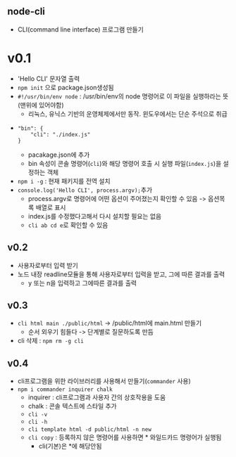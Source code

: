 ## node-cli
- CLI(command line interface) 프로그램 만들기

# v0.1
- 'Hello CLI' 문자열 출력
- `npm init` 으로 package.json생성됨
- `#!/usr/bin/env node` : /usr/bin/env의 node 명령어로 이 파일을 실행하라는 뜻 (맨위에 있어야함)
    - 리눅스, 유닉스 기반의 운영체제에서만 동작. 윈도우에서는 단순 주석으로 취급
-   ``` 
    "bin": {
        "cli": "./index.js"
    }
    ```
    - pacakage.json에 추가
    - bin 속성이 콘솔 명령어(`cli`)와 해당 명령어 호출 시 실행 파일(`index.js`)을 설정하는 객체
- `npm i -g` : 현재 패키지를 전역 설치
- `console.log('Hello CLI', process.argv);`추가
    - process.argv로 명령어에 어떤 옵션이 주어졌는지 확인할 수 있음 -> 옵션목록 배열로 표시
    - index.js를 수정했다고해서 다시 설치할 필요는 없음
    - `cli ab cd e`로 확인할 수 있음

## v0.2
- 사용자로부터 입력 받기
- 노드 내장 readline모듈을 통해 사용자로부터 입력을 받고, 그에 따른 결과를 출력
    - y 또는 n을 입력하고 그에따른 결과를 출력

## v0.3
- `cli html main ./public/html` -> /public/html에 main.html 만들기
    - 순서 외우기 힘들다 -> 단계별로 질문하도록 만듬
- cli 삭제 : `npm rm -g cli`

## v0.4
- cli프로그램을 위한 라이브러리를 사용해서 만들기(`commander` 사용)
- `npm i commander inquirer chalk`
    - inquirer : cli프로그램과 사용자 간의 상호작용을 도움
    - chalk : 콘솔 텍스트에 스타일 추가
    - `cli -v`
    - `cli -h`
    - `cli template html -d public/html -n new`
    - `cli copy` : 등록하지 않은 명령어를 사용하면 * 와일드카드 명령어가 실행됨
        - cli(기본)은 *에 해당안됨